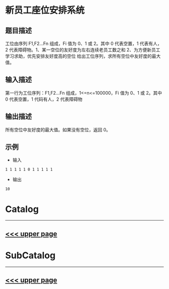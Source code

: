 # 新员工座位安排系统
## 题目描述
工位由序列 F1,F2...Fn 组成，Fi 值为 0、1 或 2。其中 0 代表空置，1 代表有人，2 代表障碍物。1、某一空位的友好度为左右连续老员工数之和
2、为方便新员工学习求助，优先安排友好度高的空位
给出工位序列，求所有空位中友好度的最大值。 
## 输入描述
第一行为工位序列：F1,F2...Fn 组成，1<=n<=100000，Fi 值为 0、1 或 2。其中0 代表空置，1 代码有人，2 代表障碍物
## 输出描述
所有空位中友好度的最大值。如果没有空位，返回 0。

## 示例

- 输入

```
1 1 1 1 1 0 1 1 1 1 1
```

- 输出
```
10
```

# Catalog
---
[<<< upper page](../README.md)
---

# SubCatalog

---
[<<< upper page](../README.md)
---